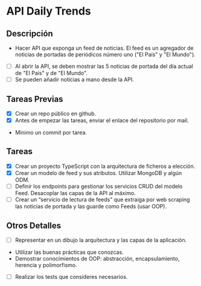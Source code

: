 # API Daily Trends

## Descripción

- Hacer API que exponga un feed de noticias. El feed es un agregador de noticias de portadas de periódicos número uno ("El País" y "El Mundo").
- [ ] Al abrir la API, se deben mostrar las 5 noticias de portada del día actual de "El País" y de "El Mundo".
- [ ] Se pueden añadir noticias a mano desde la API.

## Tareas Previas

- [x] Crear un repo público en github.
- [x] Antes de empezar las tareas, enviar el enlace del repositorio por mail.
- Mínimo un commit por tarea.

## Tareas

- [x] Crear un proyecto TypeScript con la arquitectura de ficheros a elección.
- [x] Crear un modelo de feed y sus atributos. Utilizar MongoDB y algún ODM.
- [ ] Definir los endpoints para gestionar los servicios CRUD del modelo Feed. Desacoplar las capas de la API al máximo.
- [ ] Crear un “servicio de lectura de feeds” que extraiga por web scraping las noticias de portada y las guarde como Feeds (usar OOP).

## Otros Detalles

- [ ] Representar en un dibujo la arquitectura y las capas de la aplicación.
- Utilizar las buenas prácticas que conozcas.
- Demostrar conocimientos de OOP: abstracción, encapsulamiento, herencia y polimorfismo.
- [ ] Realizar los tests que consideres necesarios.
